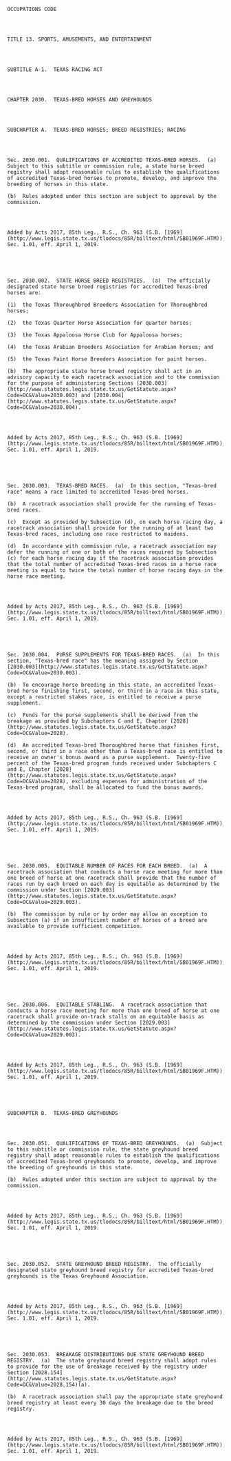 ﻿
    
    
    	
    					
    
    
    OCCUPATIONS CODE
    
      
    
    
    TITLE 13. SPORTS, AMUSEMENTS, AND ENTERTAINMENT
    
      
    
    
    SUBTITLE A-1.  TEXAS RACING ACT
    
      
    
    
    CHAPTER 2030.  TEXAS-BRED HORSES AND GREYHOUNDS
    
      
    
    
    SUBCHAPTER A.  TEXAS-BRED HORSES; BREED REGISTRIES; RACING
    
      
    
    
    Sec. 2030.001.  QUALIFICATIONS OF ACCREDITED TEXAS-BRED HORSES.  (a)  Subject to this subtitle or commission rule, a state horse breed registry shall adopt reasonable rules to establish the qualifications of accredited Texas-bred horses to promote, develop, and improve the breeding of horses in this state.
    
    (b)  Rules adopted under this section are subject to approval by the commission. 
    
    
    
    
    Added by Acts 2017, 85th Leg., R.S., Ch. 963 (S.B. [1969](http://www.legis.state.tx.us/tlodocs/85R/billtext/html/SB01969F.HTM)), Sec. 1.01, eff. April 1, 2019.
    
    
    
    
    
    Sec. 2030.002.  STATE HORSE BREED REGISTRIES.  (a)  The officially designated state horse breed registries for accredited Texas-bred horses are:
    
    (1)  the Texas Thoroughbred Breeders Association for Thoroughbred horses;
    
    (2)  the Texas Quarter Horse Association for quarter horses;
    
    (3)  the Texas Appaloosa Horse Club for Appaloosa horses;
    
    (4)  the Texas Arabian Breeders Association for Arabian horses; and
    
    (5)  the Texas Paint Horse Breeders Association for paint horses.
    
    (b)  The appropriate state horse breed registry shall act in an advisory capacity to each racetrack association and to the commission for the purpose of administering Sections [2030.003](http://www.statutes.legis.state.tx.us/GetStatute.aspx?Code=OC&Value=2030.003) and [2030.004](http://www.statutes.legis.state.tx.us/GetStatute.aspx?Code=OC&Value=2030.004).
    
    
    
    
    Added by Acts 2017, 85th Leg., R.S., Ch. 963 (S.B. [1969](http://www.legis.state.tx.us/tlodocs/85R/billtext/html/SB01969F.HTM)), Sec. 1.01, eff. April 1, 2019.
    
    
    
    
    
    Sec. 2030.003.  TEXAS-BRED RACES.  (a)  In this section, "Texas-bred race" means a race limited to accredited Texas-bred horses.
    
    (b)  A racetrack association shall provide for the running of Texas-bred races.
    
    (c)  Except as provided by Subsection (d), on each horse racing day, a racetrack association shall provide for the running of at least two Texas-bred races, including one race restricted to maidens.
    
    (d)  In accordance with commission rule, a racetrack association may defer the running of one or both of the races required by Subsection (c) for each horse racing day if the racetrack association provides that the total number of accredited Texas-bred races in a horse race meeting is equal to twice the total number of horse racing days in the horse race meeting.
    
    
    
    
    Added by Acts 2017, 85th Leg., R.S., Ch. 963 (S.B. [1969](http://www.legis.state.tx.us/tlodocs/85R/billtext/html/SB01969F.HTM)), Sec. 1.01, eff. April 1, 2019.
    
    
    
    
    
    Sec. 2030.004.  PURSE SUPPLEMENTS FOR TEXAS-BRED RACES.  (a)  In this section, "Texas-bred race" has the meaning assigned by Section [2030.003](http://www.statutes.legis.state.tx.us/GetStatute.aspx?Code=OC&Value=2030.003).
    
    (b)  To encourage horse breeding in this state, an accredited Texas-bred horse finishing first, second, or third in a race in this state, except a restricted stakes race, is entitled to receive a purse supplement.
    
    (c)  Funds for the purse supplements shall be derived from the breakage as provided by Subchapters C and E, Chapter [2028](http://www.statutes.legis.state.tx.us/GetStatute.aspx?Code=OC&Value=2028).
    
    (d)  An accredited Texas-bred Thoroughbred horse that finishes first, second, or third in a race other than a Texas-bred race is entitled to receive an owner's bonus award as a purse supplement.  Twenty-five percent of the Texas-bred program funds received under Subchapters C and E, Chapter [2028](http://www.statutes.legis.state.tx.us/GetStatute.aspx?Code=OC&Value=2028), excluding expenses for administration of the Texas-bred program, shall be allocated to fund the bonus awards.
    
    
    
    
    Added by Acts 2017, 85th Leg., R.S., Ch. 963 (S.B. [1969](http://www.legis.state.tx.us/tlodocs/85R/billtext/html/SB01969F.HTM)), Sec. 1.01, eff. April 1, 2019.
    
    
    
    
    
    Sec. 2030.005.  EQUITABLE NUMBER OF RACES FOR EACH BREED.  (a)  A racetrack association that conducts a horse race meeting for more than one breed of horse at one racetrack shall provide that the number of races run by each breed on each day is equitable as determined by the commission under Section [2029.003](http://www.statutes.legis.state.tx.us/GetStatute.aspx?Code=OC&Value=2029.003).
    
    (b)  The commission by rule or by order may allow an exception to Subsection (a) if an insufficient number of horses of a breed are available to provide sufficient competition. 
    
    
    
    
    Added by Acts 2017, 85th Leg., R.S., Ch. 963 (S.B. [1969](http://www.legis.state.tx.us/tlodocs/85R/billtext/html/SB01969F.HTM)), Sec. 1.01, eff. April 1, 2019.
    
    
    
    
    
    Sec. 2030.006.  EQUITABLE STABLING.  A racetrack association that conducts a horse race meeting for more than one breed of horse at one racetrack shall provide on-track stalls on an equitable basis as determined by the commission under Section [2029.003](http://www.statutes.legis.state.tx.us/GetStatute.aspx?Code=OC&Value=2029.003). 
    
    
    
    
    Added by Acts 2017, 85th Leg., R.S., Ch. 963 (S.B. [1969](http://www.legis.state.tx.us/tlodocs/85R/billtext/html/SB01969F.HTM)), Sec. 1.01, eff. April 1, 2019.
    
    
    
    
    
    SUBCHAPTER B.  TEXAS-BRED GREYHOUNDS
    
      
    
    
    Sec. 2030.051.  QUALIFICATIONS OF TEXAS-BRED GREYHOUNDS.  (a)  Subject to this subtitle or commission rule, the state greyhound breed registry shall adopt reasonable rules to establish the qualifications of accredited Texas-bred greyhounds to promote, develop, and improve the breeding of greyhounds in this state.
    
    (b)  Rules adopted under this section are subject to approval by the commission.
    
    
    
    
    Added by Acts 2017, 85th Leg., R.S., Ch. 963 (S.B. [1969](http://www.legis.state.tx.us/tlodocs/85R/billtext/html/SB01969F.HTM)), Sec. 1.01, eff. April 1, 2019.
    
    
    
    
    
    Sec. 2030.052.  STATE GREYHOUND BREED REGISTRY.  The officially designated state greyhound breed registry for accredited Texas-bred greyhounds is the Texas Greyhound Association.
    
    
    
    
    Added by Acts 2017, 85th Leg., R.S., Ch. 963 (S.B. [1969](http://www.legis.state.tx.us/tlodocs/85R/billtext/html/SB01969F.HTM)), Sec. 1.01, eff. April 1, 2019.
    
    
    
    
    
    Sec. 2030.053.  BREAKAGE DISTRIBUTIONS DUE STATE GREYHOUND BREED REGISTRY.  (a)  The state greyhound breed registry shall adopt rules to provide for the use of breakage received by the registry under Section [2028.154](http://www.statutes.legis.state.tx.us/GetStatute.aspx?Code=OC&Value=2028.154)(a).
    
    (b)  A racetrack association shall pay the appropriate state greyhound breed registry at least every 30 days the breakage due to the breed registry.
    
    
    
    
    Added by Acts 2017, 85th Leg., R.S., Ch. 963 (S.B. [1969](http://www.legis.state.tx.us/tlodocs/85R/billtext/html/SB01969F.HTM)), Sec. 1.01, eff. April 1, 2019.
    
    
    
    
    				

